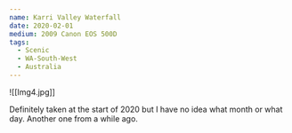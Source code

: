 ```yaml
---
name: Karri Valley Waterfall
date: 2020-02-01
medium: 2009 Canon EOS 500D
tags:
  - Scenic
  - WA-South-West
  - Australia
---
```

![[Img4.jpg]]

Definitely taken at the start of 2020 but I have no idea what month or what day. Another one from a while ago.
